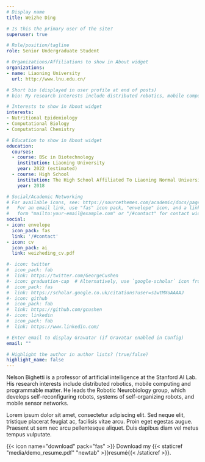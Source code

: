 ```yaml
---
# Display name
title: Weizhe Ding

# Is this the primary user of the site?
superuser: true

# Role/position/tagline
role: Senior Undergraduate Student

# Organizations/Affiliations to show in About widget
organizations:
- name: Liaoning University
  url: http://www.lnu.edu.cn/

# Short bio (displayed in user profile at end of posts)
# bio: My research interests include distributed robotics, mobile computing and programmable matter.

# Interests to show in About widget
interests:
- Nutritional Epidemiology
- Computational Biology
- Computational Chemistry

# Education to show in About widget
education:
  courses:
  - course: BSc in Biotechnology
    institution: Liaoning University
    year: 2022 (estimated)
  - course: High School
    institution: The High School Affiliated To Liaoning Normal University
    year: 2018

# Social/Academic Networking
# For available icons, see: https://sourcethemes.com/academic/docs/page-builder/#icons
#   For an email link, use "fas" icon pack, "envelope" icon, and a link in the
#   form "mailto:your-email@example.com" or "/#contact" for contact widget.
social:
- icon: envelope
  icon_pack: fas
  link: '/#contact'
- icon: cv
  icon_pack: ai
  link: weizheding_cv.pdf

#- icon: twitter
#  icon_pack: fab
#  link: https://twitter.com/GeorgeCushen
#- icon: graduation-cap  # Alternatively, use `google-scholar` icon from `ai` icon pack
#  icon_pack: fas
#  link: https://scholar.google.co.uk/citations?user=sIwtMXoAAAAJ
#- icon: github
#  icon_pack: fab
#  link: https://github.com/gcushen
#- icon: linkedin
#  icon_pack: fab
#  link: https://www.linkedin.com/

# Enter email to display Gravatar (if Gravatar enabled in Config)
email: ""

# Highlight the author in author lists? (true/false)
highlight_name: false
---
```


Nelson Bighetti is a professor of artificial intelligence at the Stanford AI Lab. His research interests include distributed robotics, mobile computing and programmable matter. He leads the Robotic Neurobiology group, which develops self-reconfiguring robots, systems of self-organizing robots, and mobile sensor networks.

Lorem ipsum dolor sit amet, consectetur adipiscing elit. Sed neque elit, tristique placerat feugiat ac, facilisis vitae arcu. Proin eget egestas augue. Praesent ut sem nec arcu pellentesque aliquet. Duis dapibus diam vel metus tempus vulputate.

{{< icon name="download" pack="fas" >}} Download my {{< staticref "media/demo_resume.pdf" "newtab" >}}resumé{{< /staticref >}}.
